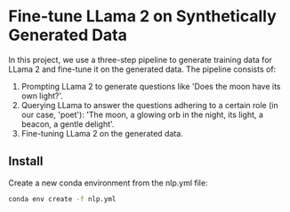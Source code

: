 # Fine-tune LLama 2 on Synthetically Generated Data
In this project, we use a three-step pipeline to generate training data for LLama 2 and fine-tune it on the generated data. The pipeline consists of:
1. Prompting LLama 2 to generate questions like 'Does the moon have its own light?'.
2. Querying LLama to answer the questions adhering to a certain role (in our case, 'poet'): 'The moon, a glowing orb in the night, its light, a beacon, a gentle delight'.
3. Fine-tuning LLama 2 on the generated data.

## Install
Create a new conda environment from the nlp.yml file:
```bash
conda env create -f nlp.yml
```
